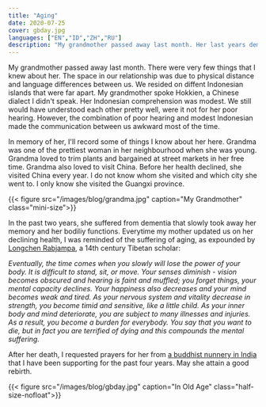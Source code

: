 ```yaml
---
title: "Aging"
date: 2020-07-25
cover: gbday.jpg
languages: ["EN","ID","ZH","RU"]
description: "My grandmother passed away last month. Her last years demonstrated to me the suffering of aging..."
---
```


My grandmother passed away last month. There were very few things that I knew about her. 
The space in our relationship was due to physical distance and language differences between us. 
We resided on diffent Indonesian islands that were far apart.
My grandmother spoke Hokkien, a Chinese dialect I didn't speak. 
Her Indonesian comprehension was modest. We still would have understood each other pretty well, 
were it not for her poor hearing. However, the combination of poor hearing and modest Indonesian made 
the communication between us awkward most of the time. 

In memory of her, I'll record some of things I know about her here.
Grandma was one of the prettiest woman in her neighbourhood when she was young. Grandma loved to trim plants and bargained at street markets in her free time. Grandma also loved to visit China. Before her health declined, she visited China every year. 
I do not know whom she visited and which city she went to. I only know she visited the Guangxi province. 

{{< figure src="/images/blog/grandma.jpg" caption="My Grandmother" class="mini-size">}}

In the past two years, 
she suffered from dementia that slowly took away her memory and her bodiliy functions. 
Everytime my mother updated us on her declining health, I was reminded of the suffering of aging, 
as expounded by [Longchen Rabjampa](https://en.wikipedia.org/wiki/Longchenpa), a 14th century Tibetan scholar:

*Eventually, the time comes when you slowly will lose the power of your body.
It is difficult to stand, sit, or move. 
Your senses diminish - vision becomes obscured and hearing is faint and muffled;
you forget things, your mental capacity declines. 
Your happiness also decreases and your mind becomes weak and tired. 
As your nervous system and vitality decrease in strength, you become timid and sensitive, 
like a little child. As your inner body and mind deteriorate, 
you are subject to many illnesses and injuries. 
As a result, you become a burden for everybody. 
You say that you want to die, 
but in fact you are terrified of dying and this compounds the mental suffering.*

After her death, 
I requested prayers for her from [a buddhist nunnery in India](https://tenzinpalmo.com/) 
that I have been supporting for the past four years. 
May she attain a good rebirth. 

{{< figure src="/images/blog/gbday.jpg" caption="In Old Age" class="half-size-nofloat">}}
